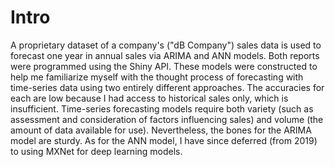 # Intro
A proprietary dataset of a company's ("dB Company") sales data is used to forecast one year in annual sales via ARIMA and ANN models. Both reports were programmed using the Shiny API. These models were constructed to help me familiarize myself with the thought process of forecasting with time-series data using two entirely different approaches. The accuracies for each are low because I had access to historical sales only, which is insufficient. Time-series forecasting models require both variety (such as assessment and consideration of factors influencing sales) and volume (the amount of data available for use). Nevertheless, the bones for the ARIMA model are sturdy. As for the ANN model, I have since deferred (from 2019) to using MXNet for deep learning models.
